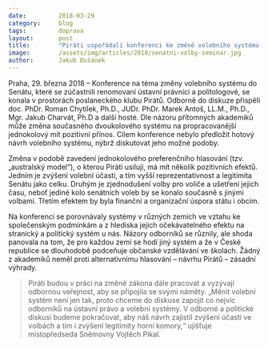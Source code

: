 ```yaml
---
date:         2018-03-29
category:     blog
tags:         doprava
layout:       post
title:        "Piráti uspořádali konferenci ke změně volebního systému do Senátu, chtějí zrušit druhé kolo"
image:        /assets/img/articles/2018/senatni-volby-seminar.jpg
author:       Jakub Dušánek
---
```


 
Praha, 29. března 2018 – Konference na téma změny volebního systému do Senátu, které se zúčastnili renomovaní ústavní právníci a politologové, se konala v prostorách poslaneckého klubu Pirátů. Odborně do diskuze přispěli doc. PhDr. Roman Chytilek, Ph.D., JUDr. PhDr. Marek Antoš, LL.M., Ph.D., Mgr. Jakub Charvát, Ph.D a další hosté. Dle názoru přítomných akademiků může změna současného dvoukolového systému na propracovanější jednokolový mít pozitivní přínos. Cílem konference nebylo předložit hotový návrh volebního systému, nýbrž diskutovat jeho možné podoby.

Změna v podobě zavedení jednokolového preferenčního hlasování (tzv. „australský model“), o kterou Piráti usilují, má mít několik pozitivních efektů. Jedním je zvýšení volební účasti, a tím vyšší reprezentativnost a legitimita Senátu jako celku. Druhým je zjednodušení volby pro voliče a ušetření jejich času, neboť jediné kolo senátních voleb by se konalo současně s jinými volbami. Třetím efektem by byla finanční a organizační úspora státu i obcím.

Na konferenci se porovnávaly systémy v různých zemích ve vztahu ke společenským podmínkám a z hlediska jejich očekávatelného efektu na stranický a politický systém u nás. Názory odborníků se různily, ale shoda panovala na tom, že pro každou zemi se hodí jiný systém a že v České republice se dlouhodobě podceňuje občanské vzdělávání ve školách. Žádný z akademiků neměl proti alternativnímu hlasování – návrhu Pirátů – zásadní výhrady.

> Piráti budou v práci na změně zákona dále pracovat a vyzývají odbornou veřejnost, aby se připojila se svými náměty. „Měnit volební systém není jen tak, proto chceme do diskuse zapojit co nejvíc odborníků na ústavní právo a volební systémy. V odborné a politické diskusi budeme pokračovat, aby náš návrh zajistil zvýšení účasti ve volbách a tím i zvýšení legitimity horní komory,“ ujišťuje místopředseda Sněmovny Vojtěch Pikal.

